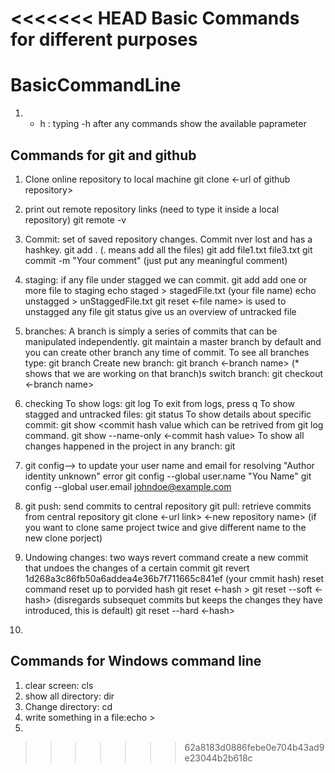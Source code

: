 <<<<<<< HEAD
Basic Commands for different purposes 
=======
# BasicCommandLine
1. - h : typing -h after any commands show the available paprameter

## Commands for git and github
1. Clone online repository to local machine
   git clone <-url of github repository>
2. print out remote repository links (need to type it inside a local repository)
   git remote -v
4. Commit: set of saved repository changes. Commit nver lost and has a hashkey. 
     git add . (. means add all the files)
     git add file1.txt file3.txt
     git commit -m "Your comment" (just put any meaningful comment)
     
6. staging: if any file under stagged we can commit.
     git add add one or more file to staging
       echo staged > stagedFile.txt (your file name)
       echo unstagged > unStaggedFile.txt
     git reset <-file name> is used to unstagged any file
     git status give us an overview of untracked file
8. branches: A branch is simply a series of commits that can be manipulated independently. git maintain a master branch by default and you can create other branch any time of commit.
     To see all branches type: git branch
     Create new branch: git branch <-branch name> (* shows that we are working on that branch)s
     switch branch: git checkout <-branch name>
10. checking
      To show logs: git log
          To exit from logs, press q
      To show stagged and untracked files: git status
      To show details about specific commit: git show <commit hash value which can be retrived from git log command.
        git show --name-only <-commit hash value>
      To show all changes happened in the project in any branch: git 
12. git config--> to update your user name and email for resolving "Author identity unknown" error
    git config --global user.name "You Name"
    git config --global user.email johndoe@example.com
13. git push: send commits to central repository
    git pull: retrieve commits from central repository
    git clone <-url link> <-new repository name> (if you want to clone same project twice and give different name to the new clone porject)
15. Undowing changes: two ways
       revert command create a new commit that undoes the changes of a certain commit
          git revert 1d268a3c86fb50a6addea4e36b7f711665c841ef (your cmmit hash)
       reset command reset up to porvided hash
          git reset <-hash >
          git reset --soft <-hash> (disregards subsequet commits but keeps the changes they have introduced, this is default)
          git reset --hard <-hash>
          
17. 



## Commands for Windows command line
1. clear screen: cls
2. show all directory: dir
3. Change directory: cd
4. write something in a file:echo <something> > <file name.text>
5. 
>>>>>>> 62a8183d0886febe0e704b43ad9e23044b2b618c
